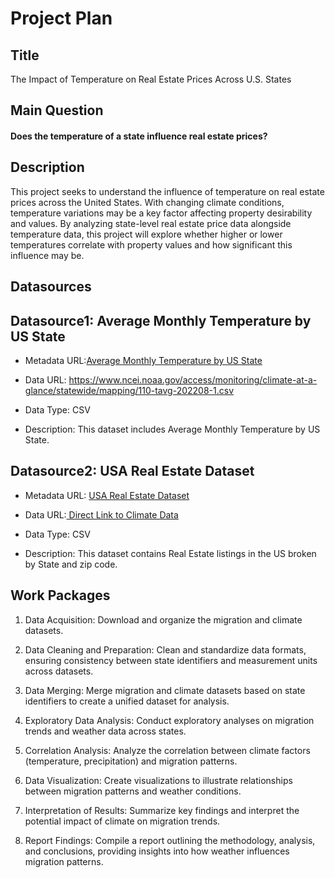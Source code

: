 # Project Plan

## Title
<!-- Give your project a short title. -->
The Impact of Temperature on Real Estate Prices Across U.S. States

## Main Question

<!-- Think about one main question you want to answer based on the data. -->
 #### Does the temperature of a state influence real estate prices?

## Description

This project seeks to understand the influence of temperature on real estate prices across the United States. With changing climate conditions, temperature variations may be a key factor affecting property desirability and values. By analyzing state-level real estate price data alongside temperature data, this project will explore whether higher or lower temperatures correlate with property values and how significant this influence may be. 


## Datasources

<!-- Describe each datasources you plan to use in a section. Use the prefic "DatasourceX" where X is the id of the datasource. -->

## Datasource1: Average Monthly Temperature by US State

* Metadata URL:[Average Monthly Temperature by US State](https://www.ncei.noaa.gov/access/monitoring/climate-at-a-glance/statewide/mapping/110/tavg/202208/1/value)

* Data URL: https://www.ncei.noaa.gov/access/monitoring/climate-at-a-glance/statewide/mapping/110-tavg-202208-1.csv

* Data Type: CSV

* Description: This dataset includes Average Monthly Temperature by US State.


## Datasource2: USA Real Estate Dataset
* Metadata URL: [USA Real Estate Dataset](https://www.kaggle.com/datasets/ahmedshahriarsakib/usa-real-estate-dataset)


* Data URL:[ Direct Link to Climate Data](https://www.kaggle.com/datasets/ahmedshahriarsakib/usa-real-estate-dataset)


* Data Type: CSV


* Description: This dataset contains Real Estate listings in the US broken by State and zip code.
## Work Packages

<!-- List of work packages ordered sequentially, each pointing to an issue with more details. -->

1. Data Acquisition: Download and organize the migration and climate datasets.


2. Data Cleaning and Preparation: Clean and standardize data formats, ensuring consistency between state identifiers and measurement units across datasets.


3. Data Merging: Merge migration and climate datasets based on state identifiers to create a unified dataset for analysis.

4. Exploratory Data Analysis: Conduct exploratory analyses on migration trends and weather data across states.

5. Correlation Analysis: Analyze the correlation between climate factors (temperature, precipitation) and migration patterns.

6. Data Visualization: Create visualizations to illustrate relationships between migration patterns and weather conditions.

7. Interpretation of Results: Summarize key findings and interpret the potential impact of climate on migration trends.

8. Report Findings: Compile a report outlining the methodology, analysis, and conclusions, providing insights into how weather influences migration patterns.